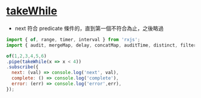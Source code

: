 # [takeWhile](https://rxjs.dev/api/operators/takeWhile)

- next 符合 predicate 條件的，直到第一個不符合為止，之後略過

```js
import { of, range, timer, interval } from 'rxjs';
import { audit, mergeMap, delay, concatMap, auditTime, distinct, filter, find, first, ignoreElements, last, single, skip, skipUntil, takeWhile } from 'rxjs/operators';

of(1,2,3,4,5,6)
.pipe(takeWhile(x => x < 4))
.subscribe({
  next: (val) => console.log('next', val),
  complete: () => console.log('complete'),
  error: (err) => console.log('error',err),
});
```
